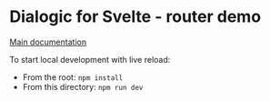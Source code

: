 # Dialogic for Svelte - router demo

[Main documentation](../../README.md)

To start local development with live reload:

* From the root: `npm install`
* From this directory: `npm run dev`
